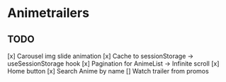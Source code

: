 # Animetrailers

## TODO

[x] Carousel img slide animation
[x] Cache to sessionStorage -> useSessionStorage hook
[x] Pagination for AnimeList -> Infinite scroll
[x] Home button
[x] Search Anime by name
[] Watch trailer from promos
